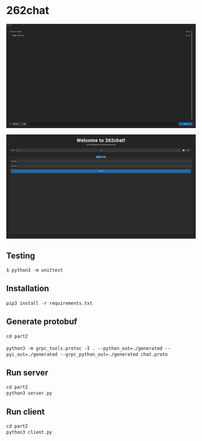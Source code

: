 # 262chat

![Chat screen screenshot](screenshot2.png)

![Home screen screenshot](screenshot1.png)

## Testing

```shell
$ python3 -m unittest
```

## Installation

```shell
pip3 install -r requirements.txt
```

## Generate protobuf

```
cd part2

python3 -m grpc_tools.protoc -I . --python_out=./generated --pyi_out=./generated --grpc_python_out=./generated chat.proto
```

## Run server

```
cd part2
python3 server.py
```

## Run client

```
cd part2
python3 client.py
```

